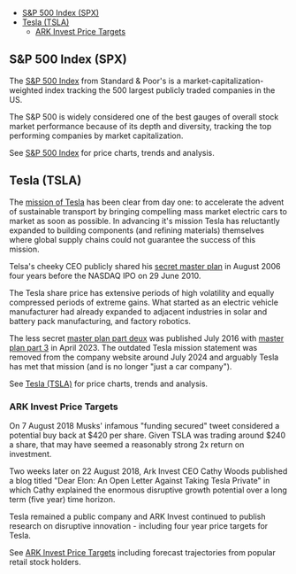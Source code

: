 - [S&P 500 Index (SPX)](spx.md)
- [Tesla (TSLA)](tsla.md)
    - [ARK Invest Price Targets](tsla-targets.md)

## S&P 500 Index (SPX)

The [S&P 500 Index](spx.md) from Standard & Poor's is a market-capitalization-weighted index tracking the 500 largest publicly traded companies in the US.

The S&P 500 is widely considered one of the best gauges of overall stock market performance because of its depth and diversity, tracking the top performing companies by market capitalization.

See [S&P 500 Index](spx.md) for price charts, trends and analysis.

## Tesla (TSLA)

The [mission of Tesla](https://web.archive.org/web/20160730145205/https://www.tesla.com/blog/mission-tesla) has been clear from day one: to accelerate the advent of sustainable transport by bringing compelling mass market electric cars to market as soon as possible. In advancing it's mission Tesla has reluctantly expanded to building components (and refining materials) themselves where global supply chains could not guarantee the success of this mission.

Telsa's cheeky CEO publicly shared his [secret master plan](https://www.tesla.com/blog/secret-tesla-motors-master-plan-just-between-you-and-me) in August 2006 four years before the NASDAQ IPO on 29 June 2010. 

The Tesla share price has extensive periods of high volatility and equally compressed periods of extreme gains. What started as an electric vehicle manufacturer had already expanded to adjacent industries in solar and battery pack manufacturing, and factory robotics. 

The less secret [master plan part deux](https://www.tesla.com/blog/master-plan-part-deux) was published July 2016 with [master plan part 3](https://www.tesla.com/blog/master-plan-part-3) in April 2023.  The outdated Tesla mission statement was removed from the company website around July 2024 and arguably Tesla has met that mission (and is no longer "just a car company").

See [Tesla (TSLA)](tsla.md) for price charts, trends and analysis.

### ARK Invest Price Targets

On 7 August 2018 Musks' infamous "funding secured" tweet considered a potential buy back at $420 per share. Given TSLA was trading around $240 a share, that may have seemed a reasonably strong 2x return on investment.

Two weeks later on 22 August 2018, Ark Invest CEO Cathy Woods published a blog titled "Dear Elon: An Open Letter Against Taking Tesla Private" in which Cathy explained the enormous disruptive growth potential over a long term (five year) time horizon.

Tesla remained a public company and ARK Invest continued to publish research on disruptive innovation - including four year price targets for Tesla.

See [ARK Invest Price Targets](tsla-targets.md) including forecast trajectories from popular retail stock holders.

